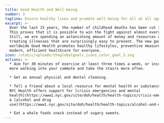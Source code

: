 ```yaml
---
title: Good Health and Well-being
number: 3
tagline: Ensure healthy lives and promote well-being for all at all ages.
excerpt: >-
  Over the last 15 years, the number of childhood deaths has been cut in half.
  This proves that it is possible to win the fight against almost every disease.
  Still, we are spending an astonishing amount of money and resources on
  treating illnesses that are surprisingly easy to prevent. The new goal for
  worldwide Good Health promotes healthy lifestyles, preventive measures and
  modern, efficient healthcare for everyone.
icon: /static/uploads/theglobalgoals_icons_color_goal_3.svg
actions: >-
  * Aim for 30 minutes of exercise at least three times a week, or incorporate
  more walking into your commute and take the stairs more often.

  * Get an annual physical and dental cleaning.

  * Tell a friend about a local resource for mental health or substance abuse.
  NYC Health offers support for [crisis emergencies and mental
  health](https://www1.nyc.gov/site/doh/health/health-topics/crisis-emergency-services.page)
  & [alcohol and drug
  use](https://www1.nyc.gov/site/doh/health/health-topics/alcohol-and-drug-use.page).

  * Eat a whole foods snack instead of sugary sweets.
---
```


